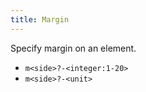 ```yaml
---
title: Margin
---
```


Specify margin on an element.

- `m<side>?-<integer:1-20>`
- `m<side>?-<unit>`

<!-- - `m[t|r|b|l|s|e]-<integer:1-20>`
- `m[t|r|b|l|s|e]-<unit>`


- `m[x|y|i|bl]-<integer:1-20>`
- `m[x|y|i|bl]-<unit>` -->


<!-- | Syntax                                         | Description       |
|:-----------------------------------------------|:------------------|
| `m-[<integer:1-20>\|<unit>]#{1,4}`             | One to four sides |
| `m[t\|r\|b\|l\|s\|e]-[<unit>\|<integer:1-20>]` | One side          |
| `m[x\|y\|i\|bl]-[<unit>\|<integer:1-2>]#{1,2}` | One to two sides  | -->

